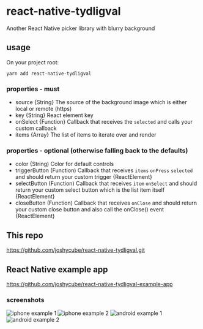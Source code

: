 # react-native-tydligval

Another React Native picker library with blurry background

## usage

On your project root:

`yarn add react-native-tydligval`

### properties - must

- source {String} The source of the background image which is either local or remote (https)
- key {String} React element key
- onSelect {Function} Callback that receives the `selected` and calls your custom callback
- items {Array} The list of items to iterate over and render

### properties - optional (otherwise falling back to the defaults)

- color {String) Color for default controls
- triggerButton (Function) Callback that receives `items` `onPress` `selected` and should return your custom trigger {ReactElement}
- selectButton (Function) Callback that receives `item` `onSelect` and should return your custom select button which is the list item itself {ReactElement}
- closeButton (Function) Callback that receives `onClose` and should return your custom close button and also call the onClose() event {ReactElement}

## This repo

https://github.com/joshycube/react-native-tydligval.git

## React Native example app

https://github.com/joshycube/react-native-tydligval-example-app

### screenshots

![iphone example 1](https://raw.githubusercontent.com/joshycube/react-native-tydligval-example-app/blob/master/screenshots/ios_example_1.png)
![iphone example 2](https://raw.githubusercontent.com/joshycube/react-native-tydligval-example-app/blob/master/screenshots/ios_example_2.png)
![android example 1](https://raw.githubusercontent.com/joshycube/react-native-tydligval-example-app/blob/master/screenshots/android_example_1.png)
![android example 2](hhttps://raw.githubusercontent.com/joshycube/react-native-tydligval-example-app/blob/master/screenshots/android_example_2.png)
